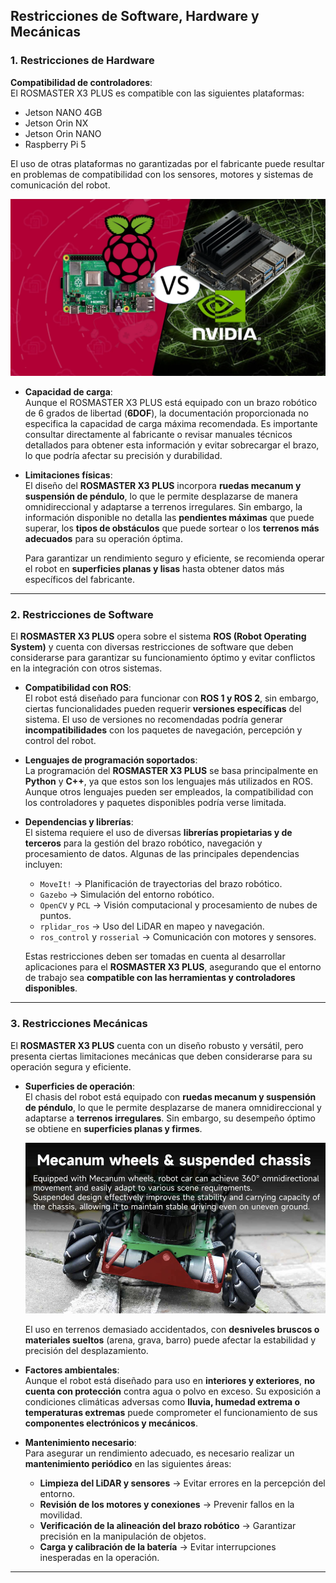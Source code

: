 ## **Restricciones de Software, Hardware y Mecánicas**  

### **1. Restricciones de Hardware**  
**Compatibilidad de controladores**:  
El ROSMASTER X3 PLUS es compatible con las siguientes plataformas:  
  - Jetson NANO 4GB  
  - Jetson Orin NX  
  - Jetson Orin NANO  
  - Raspberry Pi 5  

  El uso de otras plataformas no garantizadas por el fabricante puede resultar en problemas de compatibilidad con los sensores, motores y sistemas de comunicación del robot.  

  ![Comparación Raspberry Pi vs Jetson](./Images/Restricciones/R1.webp)  

- **Capacidad de carga**:  
  Aunque el ROSMASTER X3 PLUS está equipado con un brazo robótico de 6 grados de libertad (**6DOF**), la documentación proporcionada no especifica la capacidad de carga máxima recomendada. Es importante consultar directamente al fabricante o revisar manuales técnicos detallados para obtener esta información y evitar sobrecargar el brazo, lo que podría afectar su precisión y durabilidad.  

- **Limitaciones físicas**:  
  El diseño del **ROSMASTER X3 PLUS** incorpora **ruedas mecanum y suspensión de péndulo**, lo que le permite desplazarse de manera omnidireccional y adaptarse a terrenos irregulares. Sin embargo, la información disponible no detalla las **pendientes máximas** que puede superar, los **tipos de obstáculos** que puede sortear o los **terrenos más adecuados** para su operación óptima.  

  Para garantizar un rendimiento seguro y eficiente, se recomienda operar el robot en **superficies planas y lisas** hasta obtener datos más específicos del fabricante.  

---

### **2. Restricciones de Software**  
El **ROSMASTER X3 PLUS** opera sobre el sistema **ROS (Robot Operating System)** y cuenta con diversas restricciones de software que deben considerarse para garantizar su funcionamiento óptimo y evitar conflictos en la integración con otros sistemas.  

- **Compatibilidad con ROS**:  
  El robot está diseñado para funcionar con **ROS 1 y ROS 2**, sin embargo, ciertas funcionalidades pueden requerir **versiones específicas** del sistema. El uso de versiones no recomendadas podría generar **incompatibilidades** con los paquetes de navegación, percepción y control del robot.  

- **Lenguajes de programación soportados**:  
  La programación del **ROSMASTER X3 PLUS** se basa principalmente en **Python** y **C++**, ya que estos son los lenguajes más utilizados en ROS. Aunque otros lenguajes pueden ser empleados, la compatibilidad con los controladores y paquetes disponibles podría verse limitada.  

- **Dependencias y librerías**:  
  El sistema requiere el uso de diversas **librerías propietarias y de terceros** para la gestión del brazo robótico, navegación y procesamiento de datos. Algunas de las principales dependencias incluyen:  

  - `MoveIt!` → Planificación de trayectorias del brazo robótico.  
  - `Gazebo` → Simulación del entorno robótico.  
  - `OpenCV` y `PCL` → Visión computacional y procesamiento de nubes de puntos.  
  - `rplidar_ros` → Uso del LiDAR en mapeo y navegación.  
  - `ros_control` y `rosserial` → Comunicación con motores y sensores.  

  Estas restricciones deben ser tomadas en cuenta al desarrollar aplicaciones para el **ROSMASTER X3 PLUS**, asegurando que el entorno de trabajo sea **compatible con las herramientas y controladores disponibles**.  

---

### **3. Restricciones Mecánicas**  
El **ROSMASTER X3 PLUS** cuenta con un diseño robusto y versátil, pero presenta ciertas limitaciones mecánicas que deben considerarse para su operación segura y eficiente.  

- **Superficies de operación**:  
  El chasis del robot está equipado con **ruedas mecanum y suspensión de péndulo**, lo que le permite desplazarse de manera omnidireccional y adaptarse a **terrenos irregulares**. Sin embargo, su desempeño óptimo se obtiene en **superficies planas y firmes**.  

  ![Ejemplo de superficies recomendadas](./Images/Restricciones/R2.png)  

  El uso en terrenos demasiado accidentados, con **desniveles bruscos o materiales sueltos** (arena, grava, barro) puede afectar la estabilidad y precisión del desplazamiento.  

- **Factores ambientales**:  
  Aunque el robot está diseñado para uso en **interiores y exteriores**, **no cuenta con protección** contra agua o polvo en exceso. Su exposición a condiciones climáticas adversas como **lluvia, humedad extrema o temperaturas extremas** puede comprometer el funcionamiento de sus **componentes electrónicos y mecánicos**.  

- **Mantenimiento necesario**:  
  Para asegurar un rendimiento adecuado, es necesario realizar un **mantenimiento periódico** en las siguientes áreas:  

  - **Limpieza del LiDAR y sensores** → Evitar errores en la percepción del entorno.  
  - **Revisión de los motores y conexiones** → Prevenir fallos en la movilidad.  
  - **Verificación de la alineación del brazo robótico** → Garantizar precisión en la manipulación de objetos.  
  - **Carga y calibración de la batería** → Evitar interrupciones inesperadas en la operación.  


---


